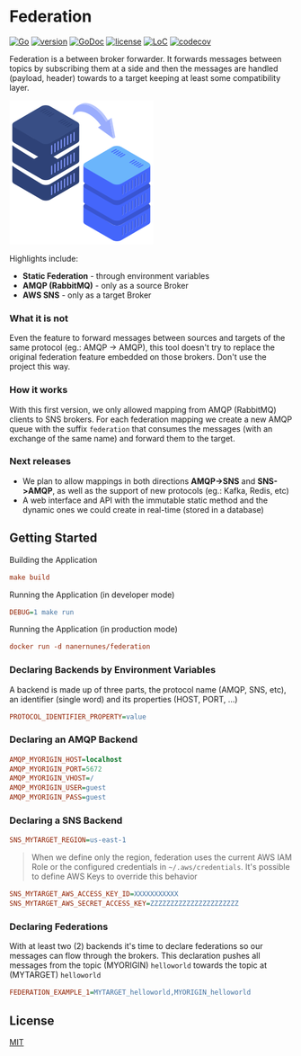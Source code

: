 # Federation

[![Go](https://github.com/nanernunes/federation/actions/workflows/go.yml/badge.svg)](https://github.com/nanernunes/federation/actions/workflows/go.yml)
[![version](https://img.shields.io/github/tag/nanernunes/federation.svg)](https://github.com/nanernunes/federation/releases/latest)
[![GoDoc](https://godoc.org/github.com/federation?status.png)](https://godoc.org/github.com/nanernunes/federation)
[![license](https://img.shields.io/github/license/nanernunes/federation.svg)](../LICENSE.md)
[![LoC](https://tokei.rs/b1/github/nanernunes/federation?category=lines)](https://github.com/nanernunes/federation)
[![codecov](https://codecov.io/gh/nanernunes/federation/branch/master/graph/badge.svg)](https://codecov.io/gh/nanernunes/federation)

Federation is a between broker forwarder. It forwards messages between topics by subscribing them at a side and then the messages are handled (payload, header) towards to a target keeping at least some compatibility layer.

![federation logo](assets/federation.png)

Highlights include:

- **Static Federation** - through environment variables
- **AMQP (RabbitMQ)** - only as a source Broker
- **AWS SNS** - only as a target Broker


### What it is not

Even the feature to forward messages between sources and targets of the same protocol (eg.: AMQP -> AMQP), this tool doesn't try to replace the original federation feature embedded on those brokers. Don't use the project this way.

### How it works
With this first version, we only allowed mapping from AMQP (RabbitMQ) clients to SNS brokers. For each federation mapping we create a new AMQP queue with the suffix `federation` that consumes the messages (with an exchange of the same name) and forward them to the target.

### Next releases
- We plan to allow mappings in both directions **AMQP->SNS** and **SNS->AMQP**, as well as the support of new protocols (eg.: Kafka, Redis, etc)
- A web interface and API with the immutable static method and the dynamic ones we could create in real-time (stored in a database)


## Getting Started
Building the Application
```ini
make build
```

Running the Application (in developer mode)
```ini
DEBUG=1 make run
```

Running the Application (in production mode)
```ini
docker run -d nanernunes/federation
```


### Declaring Backends by Environment Variables
A backend is made up of three parts, the protocol name (AMQP, SNS, etc), an identifier (single word) and its properties (HOST, PORT, ...)
```ini
PROTOCOL_IDENTIFIER_PROPERTY=value
```

### Declaring an AMQP Backend
```ini
AMQP_MYORIGIN_HOST=localhost
AMQP_MYORIGIN_PORT=5672
AMQP_MYORIGIN_VHOST=/
AMQP_MYORIGIN_USER=guest
AMQP_MYORIGIN_PASS=guest
```

### Declaring a SNS Backend
```ini
SNS_MYTARGET_REGION=us-east-1
```

> When we define only the region, federation uses the current AWS IAM Role or the configured credentials in `~/.aws/credentials`. It's possible to define AWS Keys to override this behavior
```ini
SNS_MYTARGET_AWS_ACCESS_KEY_ID=XXXXXXXXXXX
SNS_MYTARGET_AWS_SECRET_ACCESS_KEY=ZZZZZZZZZZZZZZZZZZZZZZ
```

### Declaring Federations
With at least two (2) backends it's time to declare federations so our messages can flow through the brokers.
This declaration pushes all messages from the topic (MYORIGIN) `helloworld` towards the topic at (MYTARGET) `helloworld`
```ini
FEDERATION_EXAMPLE_1=MYTARGET_helloworld,MYORIGIN_helloworld
```


## License

[MIT](LICENSE.md)

